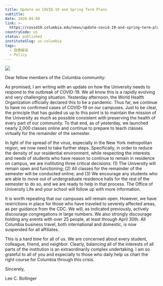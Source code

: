 ```yaml
---
title: Update on COVID-19 and Spring Term Plans
subtitle:
date: 2020-04-08
link: >-
  https://covid19.columbia.edu/news/update-covid-19-and-spring-term-plans
countryCode: us
status: published
instituteSlug: us-columbia
tags:
  - 政策解读
  - Policy
---
```

![](https://covid19.columbia.edu/themes/custom/columbia/favicon-crown.png)

Dear fellow members of the Columbia community:



As promised, I am writing with an update on how the University needs to respond to the outbreak of COVID-19. We all know this is a rapidly evolving and very challenging situation. Yesterday afternoon, the World Health Organization officially declared this to be a pandemic. Thus far, we continue to have no confirmed cases of COVID-19 on our campuses. Just to be clear, the principle that has guided us up to this point is to maintain the mission of the University as much as possible consistent with preserving the health of every part of our community. To that end, as of yesterday, we launched nearly 2,000 classes online and continue to prepare to teach classes virtually for the remainder of the semester.



In light of the spread of the virus, especially in the New York metropolitan region, we now need to take further steps. Specifically, in order to reduce the density of our residential environment, while respecting the interests and needs of students who have reason to continue to remain in residence on campus, we are instituting three critical decisions: (1) The University will remain open and functioning; (2) All classes for the remainder of the semester will be conducted online; and (3) We encourage any students who are able to move out of undergraduate residence halls for the rest of the semester to do so, and we are ready to help in that process. The Office of University Life and your school will follow up with more information.



It is worth repeating that our campuses will remain open. However, we have restrictions in place for those who have traveled to severely affected areas, as per guidance from the CDC. We will, as indicated previously, actively discourage congregations in large numbers. We also strongly discourage holding any events with over 25 people, at least through April 30th. All Columbia business travel, both international and domestic, is now suspended for all affiliates.



This is a hard time for all of us. We are concerned about every student, colleague, friend, and neighbor. Clearly, balancing all of the interests of all parts of the institution is an extraordinarily complex undertaking. I am so grateful to all of you and especially to those who daily help us chart the right course for Columbia through this crisis.



Sincerely,



Lee C. Bollinger
